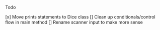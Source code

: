 Todo 

[x] Move prints statements to Dice class
[] Clean up conditionals/control flow in main method
[] Rename scanner input to make more sense